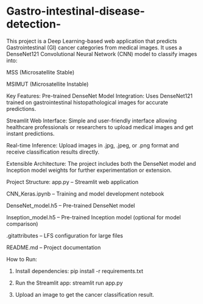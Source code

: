 # Gastro-intestinal-disease-detection-

This project is a Deep Learning-based web application that predicts Gastrointestinal (GI) cancer categories from medical images. It uses a DenseNet121 Convolutional Neural Network (CNN) model to classify images into:

MSS (Microsatellite Stable)

MSIMUT (Microsatellite Instable)

Key Features:
Pre-trained DenseNet Model Integration:
Uses DenseNet121 trained on gastrointestinal histopathological images for accurate predictions.

Streamlit Web Interface:
Simple and user-friendly interface allowing healthcare professionals or researchers to upload medical images and get instant predictions.

Real-time Inference:
Upload images in .jpg, .jpeg, or .png format and receive classification results directly.

Extensible Architecture:
The project includes both the DenseNet model and Inception model weights for further experimentation or extension.

Project Structure:
app.py – Streamlit web application

CNN_Keras.ipynb – Training and model development notebook

DenseNet_model.h5 – Pre-trained DenseNet model

Inseption_model.h5 – Pre-trained Inception model (optional for model comparison)

.gitattributes – LFS configuration for large files

README.md – Project documentation

How to Run:

1. Install dependencies:
pip install -r requirements.txt

2. Run the Streamlit app:
streamlit run app.py

3. Upload an image to get the cancer classification result.



